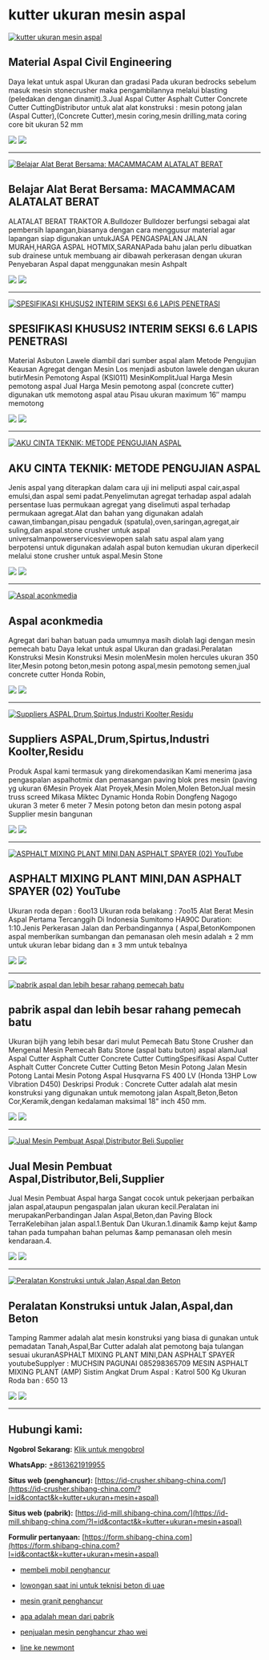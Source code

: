 # kutter ukuran mesin aspal

<a href="https://swt.shibang-china.com/?l=id&img&k=kutter+ukuran+mesin+aspal" target="_blank">![kutter ukuran mesin aspal](http://static.shibang-china.com/all-800x300/1002.jpg)</a>

## Material Aspal Civil Engineering
Daya lekat untuk aspal Ukuran dan gradasi Pada ukuran bedrocks sebelum masuk mesin stonecrusher maka pengambilannya melalui blasting (peledakan dengan dinamit).3.Jual Aspal Cutter Asphalt Cutter Concrete Cutter CuttingDistributor untuk alat alat konstruksi : mesin potong jalan (Aspal Cutter),(Concrete Cutter),mesin coring,mesin drilling,mata coring core bit ukuran 52 mm


<a href="https://whatsapp.shibangsoft.com/WhatsApp.php" target="_blank" title="WhatsApp">![](http://static.shibang-china.com/icon/whatsapp.png)</a> <a href="https://swt.shibang-china.com/?l=id&icon&k=kutter+ukuran+mesin+aspal" target="_blank">![](http://static.shibang-china.com/icon/chat-id.png)</a>

---

<a href="https://swt.shibang-china.com/?l=id&img&k=kutter+ukuran+mesin+aspal" target="_blank">![Belajar Alat Berat Bersama: MACAMMACAM ALATALAT BERAT](http://static.shibang-china.com/all-800x300/1422.jpg)</a>

## Belajar Alat Berat Bersama: MACAMMACAM ALATALAT BERAT
ALATALAT BERAT TRAKTOR A.Bulldozer Bulldozer berfungsi sebagai alat pembersih lapangan,biasanya dengan cara menggusur material agar lapangan siap digunakan untukJASA PENGASPALAN JALAN MURAH,HARGA ASPAL HOTMIX,SARANAPada bahu jalan perlu dibuatkan sub drainese untuk membuang air dibawah perkerasan dengan ukuran Penyebaran Aspal dapat menggunakan mesin Ashpalt


<a href="https://whatsapp.shibangsoft.com/WhatsApp.php" target="_blank" title="WhatsApp">![](http://static.shibang-china.com/icon/whatsapp.png)</a> <a href="https://swt.shibang-china.com/?l=id&icon&k=kutter+ukuran+mesin+aspal" target="_blank">![](http://static.shibang-china.com/icon/chat-id.png)</a>

---

<a href="https://swt.shibang-china.com/?l=id&img&k=kutter+ukuran+mesin+aspal" target="_blank">![SPESIFIKASI KHUSUS2 INTERIM SEKSI 6.6 LAPIS PENETRASI](http://static.shibang-china.com/all-800x300/894.jpg)</a>

## SPESIFIKASI KHUSUS2 INTERIM SEKSI 6.6 LAPIS PENETRASI
Material Asbuton Lawele diambil dari sumber aspal alam Metode Pengujian Keausan Agregat dengan Mesin Los menjadi asbuton lawele dengan ukuran butirMesin Pemotong Aspal (KSI011) MesinKomplitJual Harga Mesin pemotong aspal Jual Harga Mesin pemotong aspal (concrete cutter) digunakan utk memotong aspal atau Pisau ukuran maximum 16″ mampu memotong


<a href="https://whatsapp.shibangsoft.com/WhatsApp.php" target="_blank" title="WhatsApp">![](http://static.shibang-china.com/icon/whatsapp.png)</a> <a href="https://swt.shibang-china.com/?l=id&icon&k=kutter+ukuran+mesin+aspal" target="_blank">![](http://static.shibang-china.com/icon/chat-id.png)</a>

---

<a href="https://swt.shibang-china.com/?l=id&img&k=kutter+ukuran+mesin+aspal" target="_blank">![AKU CINTA TEKNIK: METODE PENGUJIAN ASPAL](http://static.shibang-china.com/all-800x300/1465.jpg)</a>

## AKU CINTA TEKNIK: METODE PENGUJIAN ASPAL
Jenis aspal yang diterapkan dalam cara uji ini meliputi aspal cair,aspal emulsi,dan aspal semi padat.Penyelimutan agregat terhadap aspal adalah persentase luas permukaan agregat yang diselimuti aspal terhadap permukaan agregat.Alat dan bahan yang digunakan adalah cawan,timbangan,pisau pengaduk (spatula),oven,saringan,agregat,air suling,dan aspal.stone crusher untuk aspal universalmanpowerservicesviewopen salah satu aspal alam yang berpotensi untuk digunakan adalah aspal buton kemudian ukuran diperkecil melalui stone crusher untuk aspal.Mesin Stone


<a href="https://whatsapp.shibangsoft.com/WhatsApp.php" target="_blank" title="WhatsApp">![](http://static.shibang-china.com/icon/whatsapp.png)</a> <a href="https://swt.shibang-china.com/?l=id&icon&k=kutter+ukuran+mesin+aspal" target="_blank">![](http://static.shibang-china.com/icon/chat-id.png)</a>

---

<a href="https://swt.shibang-china.com/?l=id&img&k=kutter+ukuran+mesin+aspal" target="_blank">![Aspal aconkmedia](http://static.shibang-china.com/all-800x300/53.jpg)</a>

## Aspal aconkmedia
Agregat dari bahan batuan pada umumnya masih diolah lagi dengan mesin pemecah batu Daya lekat untuk aspal Ukuran dan gradasi.Peralatan Konstruksi Mesin Konstruksi Mesin molenMesin molen hercules ukuran 350 liter,Mesin potong beton,mesin potong aspal,mesin pemotong semen,jual concrete cutter Honda Robin,


<a href="https://whatsapp.shibangsoft.com/WhatsApp.php" target="_blank" title="WhatsApp">![](http://static.shibang-china.com/icon/whatsapp.png)</a> <a href="https://swt.shibang-china.com/?l=id&icon&k=kutter+ukuran+mesin+aspal" target="_blank">![](http://static.shibang-china.com/icon/chat-id.png)</a>

---

<a href="https://swt.shibang-china.com/?l=id&img&k=kutter+ukuran+mesin+aspal" target="_blank">![Suppliers ASPAL,Drum,Spirtus,Industri Koolter,Residu](http://static.shibang-china.com/all-800x300/1118.jpg)</a>

## Suppliers ASPAL,Drum,Spirtus,Industri Koolter,Residu
Produk Aspal kami termasuk yang direkomendasikan Kami menerima jasa pengaspalan aspalhotmix dan pemasangan paving blok pres mesin (paving yg ukuran 6Mesin Proyek Alat Proyek,Mesin Molen,Molen BetonJual mesin truss screed Mikasa Miktec Dynamic Honda Robin Dongfeng Nagogo ukuran 3 meter 6 meter 7 Mesin potong beton dan mesin potong aspal Supplier mesin bangunan


<a href="https://whatsapp.shibangsoft.com/WhatsApp.php" target="_blank" title="WhatsApp">![](http://static.shibang-china.com/icon/whatsapp.png)</a> <a href="https://swt.shibang-china.com/?l=id&icon&k=kutter+ukuran+mesin+aspal" target="_blank">![](http://static.shibang-china.com/icon/chat-id.png)</a>

---

<a href="https://swt.shibang-china.com/?l=id&img&k=kutter+ukuran+mesin+aspal" target="_blank">![ASPHALT MIXING PLANT MINI,DAN ASPHALT SPAYER (02) YouTube](http://static.shibang-china.com/all-800x300/561.jpg)</a>

## ASPHALT MIXING PLANT MINI,DAN ASPHALT SPAYER (02) YouTube
Ukuran roda depan : 6oo13 Ukuran roda belakang : 7oo15 Alat Berat Mesin Aspal Pertama Tercanggih Di Indonesia Sumitomo HA90C Duration: 1:10.Jenis Perkerasan Jalan dan Perbandingannya ( Aspal,BetonKomponen aspal memberikan sumbangan dan pemanasan oleh mesin adalah ± 2 mm untuk ukuran lebar bidang dan ± 3 mm untuk tebalnya


<a href="https://whatsapp.shibangsoft.com/WhatsApp.php" target="_blank" title="WhatsApp">![](http://static.shibang-china.com/icon/whatsapp.png)</a> <a href="https://swt.shibang-china.com/?l=id&icon&k=kutter+ukuran+mesin+aspal" target="_blank">![](http://static.shibang-china.com/icon/chat-id.png)</a>

---

<a href="https://swt.shibang-china.com/?l=id&img&k=kutter+ukuran+mesin+aspal" target="_blank">![pabrik aspal dan lebih besar rahang pemecah batu](http://static.shibang-china.com/all-800x300/417.jpg)</a>

## pabrik aspal dan lebih besar rahang pemecah batu
Ukuran bijih yang lebih besar dari mulut Pemecah Batu Stone Crusher dan Mengenal Mesin Pemecah Batu Stone (aspal batu buton) aspal alamJual Aspal Cutter Asphalt Cutter Concrete Cutter CuttingSpesifikasi Aspal Cutter Asphalt Cutter Concrete Cutter Cutting Beton Mesin Potong Jalan Mesin Potong Lantai Mesin Potong Aspal Husqvarna FS 400 LV (Honda 13HP Low Vibration D450) Deskripsi Produk : Concrete Cutter adalah alat mesin konstruksi yang digunakan untuk memotong jalan Aspalt,Beton,Beton Cor,Keramik,dengan kedalaman maksimal 18" inch 450 mm.


<a href="https://whatsapp.shibangsoft.com/WhatsApp.php" target="_blank" title="WhatsApp">![](http://static.shibang-china.com/icon/whatsapp.png)</a> <a href="https://swt.shibang-china.com/?l=id&icon&k=kutter+ukuran+mesin+aspal" target="_blank">![](http://static.shibang-china.com/icon/chat-id.png)</a>

---

<a href="https://swt.shibang-china.com/?l=id&img&k=kutter+ukuran+mesin+aspal" target="_blank">![Jual Mesin Pembuat Aspal,Distributor,Beli,Supplier](http://static.shibang-china.com/all-800x300/248.jpg)</a>

## Jual Mesin Pembuat Aspal,Distributor,Beli,Supplier
Jual Mesin Pembuat Aspal harga Sangat cocok untuk pekerjaan perbaikan jalan aspal,ataupun pengaspalan jalan ukuran kecil.Peralatan ini merupakanPerbandingan Jalan Aspal,Beton,dan Paving Block TerraKelebihan jalan aspal.1.Bentuk Dan Ukuran.1.dinamik &amp kejut &amp tahan pada tumpahan bahan pelumas &amp pemanasan oleh mesin kendaraan.4.


<a href="https://whatsapp.shibangsoft.com/WhatsApp.php" target="_blank" title="WhatsApp">![](http://static.shibang-china.com/icon/whatsapp.png)</a> <a href="https://swt.shibang-china.com/?l=id&icon&k=kutter+ukuran+mesin+aspal" target="_blank">![](http://static.shibang-china.com/icon/chat-id.png)</a>

---

<a href="https://swt.shibang-china.com/?l=id&img&k=kutter+ukuran+mesin+aspal" target="_blank">![Peralatan Konstruksi untuk Jalan,Aspal,dan Beton](http://static.shibang-china.com/all-800x300/383.jpg)</a>

## Peralatan Konstruksi untuk Jalan,Aspal,dan Beton
Tamping Rammer adalah alat mesin konstruksi yang biasa di gunakan untuk pemadatan Tanah,Aspal,Bar Cutter adalah alat pemotong baja tulangan sesuai ukuranASPHALT MIXING PLANT MINI,DAN ASPHALT SPAYER youtubeSupplyer : MUCHSIN PAGUNAI 085298365709 MESIN ASPHALT MIXING PLANT (AMP) Sistim Angkat Drum Aspal : Katrol 500 Kg Ukuran Roda ban : 650 13


<a href="https://whatsapp.shibangsoft.com/WhatsApp.php" target="_blank" title="WhatsApp">![](http://static.shibang-china.com/icon/whatsapp.png)</a> <a href="https://swt.shibang-china.com/?l=id&icon&k=kutter+ukuran+mesin+aspal" target="_blank">![](http://static.shibang-china.com/icon/chat-id.png)</a>

---
## Hubungi kami:

**Ngobrol Sekarang:** [Klik untuk mengobrol](https://swt.shibang-china.com?l=id&contact&k=kutter+ukuran+mesin+aspal)

**WhatsApp:**  [+8613621919955](https://whatsapp.shibangsoft.com/WhatsApp.php)

**Situs web (penghancur):** [https://id-crusher.shibang-china.com/](https://id-crusher.shibang-china.com/?l=id&contact&k=kutter+ukuran+mesin+aspal)

**Situs web (pabrik):** [https://id-mill.shibang-china.com/](https://id-mill.shibang-china.com/?l=id&contact&k=kutter+ukuran+mesin+aspal)

**Formulir pertanyaan:** [https://form.shibang-china.com](https://form.shibang-china.com?l=id&contact&k=kutter+ukuran+mesin+aspal)

* [membeli mobil penghancur](../39/membeli%20mobil%20penghancur.md)

* [lowongan saat ini untuk teknisi beton di uae](../32/lowongan%20saat%20ini%20untuk%20teknisi%20beton%20di%20uae.md)

* [mesin granit penghancur](../39/mesin%20granit%20penghancur.md)

* [apa adalah mean dari pabrik](../38/apa%20adalah%20mean%20dari%20pabrik.md)

* [penjualan mesin penghancur zhao wei](../33/penjualan%20mesin%20penghancur%20zhao%20wei.md)

* [line ke newmont](../32/line%20ke%20newmont.md)